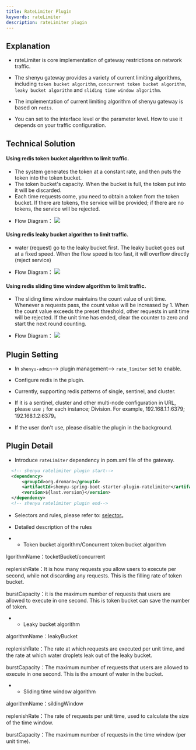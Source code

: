 ```yaml
---
title: RateLimiter Plugin
keywords: rateLimiter
description: rateLimiter plugin
---
```


## Explanation

* rateLimiter is core implementation of gateway restrictions on network traffic.

* The shenyu gateway provides a variety of current limiting algorithms, including `token bucket algorithm`, `concurrent token bucket algorithm`, `leaky bucket algorithm` and `sliding time window algorithm`.

* The implementation of current limiting algorithm of shenyu gateway is based on `redis`.

* You can set to the interface level or the parameter level. How to use it depends on your traffic configuration.


## Technical Solution

#### Using redis token bucket algorithm to limit traffic.

- The system generates the token at a constant rate, and then puts the token into the token bucket.
- The token bucket's capacity. When the bucket is full, the token put into it will be discarded.
- Each time requests come, you need to obtain a token from the token bucket. If there are tokens, the service will be provided; if there are no tokens, the service will be rejected.

* Flow Diagram：
  ![](https://yu199195.github.io/images/soul/limiting.png)


#### Using redis leaky bucket algorithm to limit traffic.

- water (request) go to the leaky bucket first. The leaky bucket goes out at a fixed speed. When the flow speed is too fast, it will overflow directly (reject service)

* Flow Diagram：
  ![](/img/soul/plugin/ratelimiter/leakybucket.png)


#### Using redis sliding time window algorithm to limit traffic.

- The sliding time window maintains the count value of unit time. Whenever a requests pass, the count value will be increased by 1. When the count value exceeds the preset threshold, other requests in unit time will be rejected. If the unit time has ended, clear the counter to zero and start the next round counting.

* Flow Diagram：
  ![](/img/soul/plugin/ratelimiter/sldingwindow.png)


## Plugin Setting

* In `shenyu-admin`--> plugin management--> `rate_limiter` set to enable.
 
* Configure redis in the plugin.

* Currently, supporting redis patterns of single, sentinel, and cluster.

* If it is a sentinel, cluster and other multi-node configuration in URL, please use `;` for each instance; Division. For example, 192.168.1.1:6379; 192.168.1.2:6379。

* If the user don't use, please disable the plugin in the background.
 
## Plugin Detail

* Introduce `rateLimiter` dependency in pom.xml file of the gateway.

```xml
  <!-- shenyu ratelimiter plugin start-->
  <dependency>
      <groupId>org.dromara</groupId>
      <artifactId>shenyu-spring-boot-starter-plugin-ratelimiter</artifactId>
      <version>${last.version}</version>
  </dependency>
  <!-- shenyu ratelimiter plugin end-->
``` 

* Selectors and rules, please refer to: [selector](../selector-and-rule)。

* Detailed description of the rules

* * Token bucket algorithm/Concurrent token bucket algorithm


lgorithmName：tocketBucket/concurrent

replenishRate：It is how many requests you allow users to execute per second, while not discarding any requests. This is the filling rate of token bucket.

burstCapacity：it is the maximum number of requests that users are allowed to execute in one second. This is token bucket can save the number of token.


* * Leaky bucket algorithm


algorithmName：leakyBucket

replenishRate：The rate at which requests are executed per unit time, and the rate at which water droplets leak out of the leaky bucket.

burstCapacity：The maximum number of requests that users are allowed to execute in one second. This is the amount of water in the bucket.

  
* * Sliding time window algorithm


algorithmName：sildingWindow

replenishRate：The rate of requests per unit time, used to calculate the size of the time window.

burstCapacity：The maximum number of requests in the time window (per unit time).

